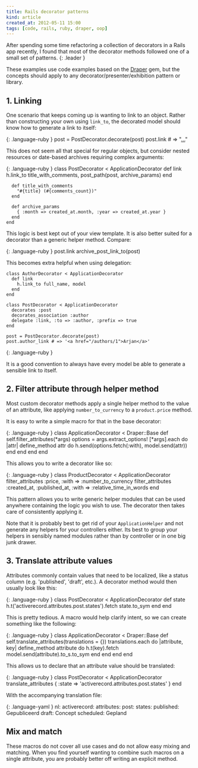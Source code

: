 ```yaml
---
title: Rails decorator patterns
kind: article
created_at: 2012-05-11 15:00
tags: [code, rails, ruby, draper, oop]
---
```

After spending some time refactoring a collection of decorators in a Rails app
recently, I found that most of the decorator methods followed one of a small
set of patterns.
{: .leader }

These examples use code examples based on the [Draper][] gem, but the concepts
should apply to any decorator/presenter/exhibition pattern or library.

## 1. Linking

One scenario that keeps coming up is wanting to link to an object. Rather than
constructing your own using `link_to`, the decorated model should know how to
generate a link to itself:

{: .language-ruby }
    post = PostDecorator.decorate(post)
    post.link # => "<a href='...'>...</a>"

This does not seem all that special for regular objects, but consider nested
resources or date-based archives requiring complex arguments:

{: .language-ruby }
    class PostDecorator < ApplicationDecorator
      def link
        h.link_to title_with_comments, post_path(post, archive_params)
      end

      def title_with_comments
        "#{title} (#{comments_count})"
      end

      def archive_params
        { :month => created_at.month, :year => created_at.year }
      end
    end

This logic is best kept out of your view template. It is also better suited for
a decorator than a generic helper method. Compare:

{: .language-ruby }
    post.link
    archive_post_link_to(post)

This becomes extra helpful when using delegation:

    class AuthorDecorator < ApplicationDecorator
      def link
        h.link_to full_name, model
      end
    end

    class PostDecorator < ApplicationDecorator
      decorates :post
      decorates_association :author
      delegate :link, :to => :author, :prefix => true
    end

    post = PostDecorator.decorate(post)
    post.author_link # => '<a href="/authors/1">Arjan</a>'
{: .language-ruby }

It is a good convention to always have every model be able to generate a
sensible link to itself.

## 2. Filter attribute through helper method

Most custom decorator methods apply a single helper method to the value of an
attribute, like applying `number_to_currency` to a `product.price` method.

It is easy to write a simple macro for that in the base decorator:

{: .language-ruby }
    class ApplicationDecorator < Draper::Base
      def self.filter_attributes(*args)
        options = args.extract_options!
        [*args].each do |attr|
          define_method attr do
            h.send(options.fetch(:with), model.send(attr))
          end
        end
      end
    end

This allows you to write a decorator like so:

{: .language-ruby }
    class ProductDecorator < ApplicationDecorator
      filter_attributes :price, :with => :number_to_currency
      filter_attributes :created_at,
                        :published_at,
                        :with => :relative_time_in_words
    end

This pattern allows you to write generic helper modules that can be used
anywhere containing the logic you wish to use. The decorator then takes
care of
consistently applying it.

Note that it is probably best to get rid of your `ApplicationHelper` and not
generate any helpers for your controllers either. Its best to group your
helpers in sensibly named modules rather than by controller or in one big junk
drawer.

## 3. Translate attribute values

Attributes commonly contain values that need to be localized, like a status
column (e.g. 'published', 'draft', etc.). A decorator method would then usually
look like this:

{: .language-ruby }
    class PostDecorator < ApplicationDecorator
      def state
        h.t('activerecord.attributes.post.states').fetch state.to_sym
      end
    end

This is pretty tedious. A macro would help clarify intent, so we can create
something like the following:

{: .language-ruby }
    class ApplicationDecorator < Draper::Base
      def self.translate_attributes(translations = {})
        translations.each do |attribute, key|
          define_method attribute do
            h.t(key).fetch model.send(attribute).to_s.to_sym
          end
        end
      end
    end

This allows us to declare that an attribute value should be translated:

{: .language-ruby }
    class PostDecorator < ApplicationDecorator
      translate_attributes {
          :state => 'activerecord.attributes.post.states'
      }
    end

With the accompanying translation file:

{: .language-yaml }
    nl:
      activerecord:
        attributes:
          post:
            states:
              published: Gepubliceerd
              draft: Concept
              scheduled: Gepland

## Mix and match

These macros do not cover all use cases and do not allow easy mixing and
matching. When you find yourself wanting to combine such macros on a single
attribute, you are probably better off writing an explicit method.

[Draper]: https://github.com/jcasimir/draper
